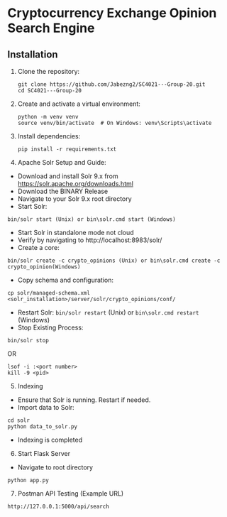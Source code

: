 # Cryptocurrency Exchange Opinion Search Engine
## Installation

1. Clone the repository:
   ```
   git clone https://github.com/Jabezng2/SC4021---Group-20.git
   cd SC4021---Group-20
   ```

2. Create and activate a virtual environment:
   ```
   python -m venv venv
   source venv/bin/activate  # On Windows: venv\Scripts\activate
   ```

3. Install dependencies:
   ```
   pip install -r requirements.txt
   ```

4. Apache Solr Setup and Guide:
- Download and install Solr 9.x from https://solr.apache.org/downloads.html
- Download the BINARY Release
- Navigate to your Solr 9.x root directory
- Start Solr:
```
bin/solr start (Unix) or bin\solr.cmd start (Windows)
```
- Start Solr in standalone mode not cloud
- Verify by navigating to http://localhost:8983/solr/
- Create a core:
```
bin/solr create -c crypto_opinions (Unix) or bin\solr.cmd create -c crypto_opinion(Windows)
```
- Copy schema and configuration:
```
cp solr/managed-schema.xml <solr_installation>/server/solr/crypto_opinions/conf/
```
- Restart Solr: `bin/solr restart` (Unix) or `bin\solr.cmd restart` (Windows)
- Stop Existing Process:
 ```
 bin/solr stop
 ```
OR
```
lsof -i :<port number>
kill -9 <pid>
```

5. Indexing
- Ensure that Solr is running. Restart if needed.
- Import data to Solr:
```
cd solr
python data_to_solr.py
```
- Indexing is completed

6. Start Flask Server
- Navigate to root directory
```
python app.py
```

7. Postman API Testing (Example URL)
```
http://127.0.0.1:5000/api/search
```
